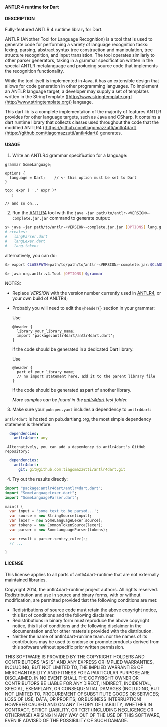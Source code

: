 **ANTLR 4 runtime for Dart**

#### DESCRIPTION

Fully-featured ANTLR 4 runtime library for Dart.

ANTLR (ANother Tool for Language Recognition) is a tool that is used to 
generate code for performing a variety of language recognition tasks: 
lexing, parsing, abstract syntax tree construction and manipulation, tree 
structure recognition, and input translation. The tool operates similarly 
to other parser generators, taking in a grammar specification written in 
the special ANTLR metalanguage and producing source code that implements 
the recognition functionality.

While the tool itself is implemented in Java, it has an extensible design 
that allows for code generation in other programming languages. To implement 
an ANTLR language target, a developer may supply a set of templates written 
in the StringTemplate ([http://www.stringtemplate.org](http://www.stringtemplate.org)) language.

This dart lib is a complete implementation of the majority of features
ANTLR provides for other language targets, such as Java and CSharp. It 
contains a dart runtime library that collects classes used throughout the 
code that the modified ANTLR4 ([https://github.com/tiagomazzutti/antlr4dart](https://github.com/tiagomazzutti/antlr4dart)) generates.

#### USAGE

1. Write an ANTLR4 grammar specification for a language:

  ```antlr
  grammar SomeLanguage;
  
  options {
    language = Dart;    // <- this option must be set to Dart
  }
  
  top: expr ( ',' expr )*
     ;
  
  // and so on...
  ```

2. Run the [ANTLR4](https://github.com/tiagomazzutti/antlr4dart) tool with the `java -jar path/to/antlr-<VERSION>-complete.jar.jar` command to generate output:

  ```bash
  $> java -jar path/to/antlr-<VERSION>-complete.jar.jar [OPTIONS] lang.g
  # creates:
  #   langParser.dart
  #   langLexer.dart
  #   lang.tokens
  ```

   alternatively, you can do:

  ```bash 
  $> export CLASSPATH=path/to/path/to/antlr-<VERSION>-complete.jar:$CLASSPATH
  
  $> java org.antlr.v4.Tool [OPTIONS] $grammar
  ```

   NOTES: 
   * Replace *VERSION* with the version number currently used in [ANTLR4](https://github.com/tiagomazzutti/antlr4dart), or your own build of ANLTR4;
   * Probably you will need to edit the `@header{}` section in your grammar:
   
       Use 
        ```antlr
        @header {
          library your_library_name;
          import 'package:antlr4dart/antlr4dart.dart';
        }
        ```
       if the code should be generated in a dedicated Dart library. 
    
       Use 
        ```antlr
        @header {
          part of your_library_name;
          // no import statement here, add it to the parent library file 
        }
        ```
       if the  code should be generated as part of another library. 

       *More samples can be found in the [antlr4dart](https://github.com/tiagomazzutti/antlr4dart) test folder.*

3. Make sure your `pubspec.yaml` includes a dependency to `antlr4dart`:

  `antlr4dart` is hosted on pub.dartlang.org, the most simple dependency statement is therefore:
  ```yaml
    dependencies:
      antlr4dart: any
  ```
     
     Alternatively, you can add a dependency to antlr4dart's GitHub repository: 
  ```yaml
    dependencies:
      antlr4dart: 
        git: git@github.com:tiagomazzutti/antlr4dart.git 
  ```

4. Try out the results directly:

  ```dart
  import "package:antlr4dart/antlr4dart.dart";
  import "SomeLanguageLexer.dart";
  import "SomeLanguageParser.dart";
  
  main() {
    var input = 'some text to be parsed...';
    var source = new StringSource(input);
    var lexer = new SomeLanguageLexer(source);
    var tokens = new CommonTokenSource(lexer);
    var parser = new SomeLanguageParser(tokens);
  
    var result = parser.<entry_rule>();    
    // ...
  
  }
  ```

#### LICENSE

This license applies to all parts of antlr4dart-runtime that are not 
externally maintained libraries. 

Copyright 2014, the antlr4dart-runtime project authors. All rights 
reserved. Redistribution and use in source and binary forms, with or 
without modification, are permitted provided that the following 
conditions are met:

  * Redistributions of source code must retain the above copyright
    notice, this list of conditions and the following disclaimer.
  * Redistributions in binary form must reproduce the above
    copyright notice, this list of conditions and the following
    disclaimer in the documentation and/or other materials provided
    with the distribution.
  * Neither the name of antlr4dart-runtime team. nor the names of its
    contributors may be used to endorse or promote products derived
    from this software without specific prior written permission.

THIS SOFTWARE IS PROVIDED BY THE COPYRIGHT HOLDERS AND CONTRIBUTORS
"AS IS" AND ANY EXPRESS OR IMPLIED WARRANTIES, INCLUDING, BUT NOT
LIMITED TO, THE IMPLIED WARRANTIES OF MERCHANTABILITY AND FITNESS FOR
A PARTICULAR PURPOSE ARE DISCLAIMED. IN NO EVENT SHALL THE COPYRIGHT
OWNER OR CONTRIBUTORS BE LIABLE FOR ANY DIRECT, INDIRECT, INCIDENTAL,
SPECIAL, EXEMPLARY, OR CONSEQUENTIAL DAMAGES (INCLUDING, BUT NOT
LIMITED TO, PROCUREMENT OF SUBSTITUTE GOODS OR SERVICES; LOSS OF USE,
DATA, OR PROFITS; OR BUSINESS INTERRUPTION) HOWEVER CAUSED AND ON ANY
THEORY OF LIABILITY, WHETHER IN CONTRACT, STRICT LIABILITY, OR TORT
(INCLUDING NEGLIGENCE OR OTHERWISE) ARISING IN ANY WAY OUT OF THE USE
OF THIS SOFTWARE, EVEN IF ADVISED OF THE POSSIBILITY OF SUCH DAMAGE.
